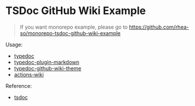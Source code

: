 # TSDoc GitHub Wiki Example

> If you want monorepo example, please go to https://github.com/rhea-so/monorepo-tsdoc-github-wiki-example

Usage:

- [typedoc](https://github.com/TypeStrong/typedoc)
- [typedoc-plugin-markdown](https://github.com/tgreyuk/typedoc-plugin-markdown/tree/master/packages/typedoc-plugin-markdown#readme)
- [typedoc-github-wiki-theme](https://github.com/tgreyuk/typedoc-plugin-markdown/tree/master/packages/typedoc-github-wiki-theme#readme)
- [actions-wiki](https://github.com/spenserblack/actions-wiki)

Reference:

- [tsdoc](https://tsdoc.org/)
